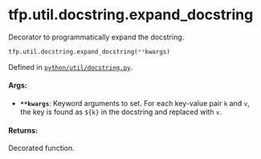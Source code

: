 <div itemscope itemtype="http://developers.google.com/ReferenceObject">
<meta itemprop="name" content="tfp.util.docstring.expand_docstring" />
<meta itemprop="path" content="Stable" />
</div>

# tfp.util.docstring.expand_docstring

Decorator to programmatically expand the docstring.

``` python
tfp.util.docstring.expand_docstring(**kwargs)
```



Defined in [`python/util/docstring.py`](https://github.com/tensorflow/probability/tree/master/tensorflow_probability/python/util/docstring.py).

<!-- Placeholder for "Used in" -->

#### Args:

* <b>`**kwargs`</b>: Keyword arguments to set. For each key-value pair `k` and `v`,
    the key is found as `${k}` in the docstring and replaced with `v`.


#### Returns:

Decorated function.